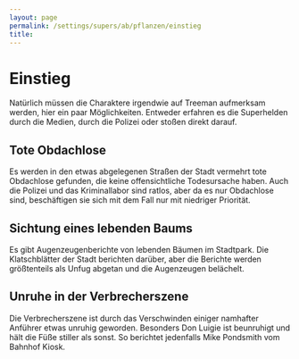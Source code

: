 ```yaml
---
layout: page
permalink: /settings/supers/ab/pflanzen/einstieg
title: 
---
```


# Einstieg

Natürlich müssen die Charaktere irgendwie auf Treeman aufmerksam werden, hier ein paar Möglichkeiten. Entweder erfahren es die Superhelden durch die Medien, durch die Polizei oder stoßen direkt darauf.

## Tote Obdachlose

Es werden in den etwas abgelegenen Straßen der Stadt vermehrt tote Obdachlose gefunden, die keine offensichtliche Todesursache haben. Auch die Polizei und das Kriminallabor sind ratlos, aber da es nur Obdachlose sind, beschäftigen sie sich mit dem Fall nur mit niedriger Priorität.

## Sichtung eines lebenden Baums

Es gibt Augenzeugenberichte von lebenden Bäumen im Stadtpark. Die Klatschblätter der Stadt berichten darüber, aber die Berichte werden größtenteils als Unfug abgetan und die Augenzeugen belächelt.

## Unruhe in der Verbrecherszene

Die Verbrecherszene ist durch das Verschwinden einiger namhafter Anführer etwas unruhig geworden. Besonders Don Luigie ist beunruhigt und hält die Füße stiller als sonst. So berichtet jedenfalls Mike Pondsmith vom Bahnhof Kiosk.


